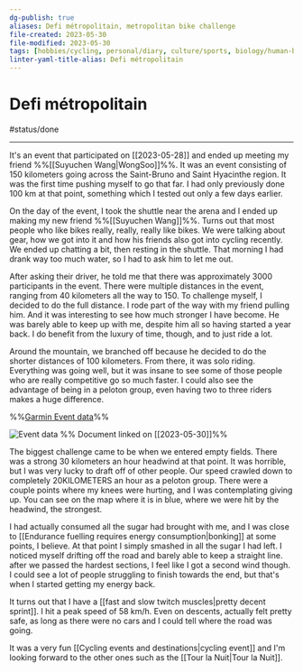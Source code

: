 ```yaml
---
dg-publish: true
aliases: Defi métropolitain, metropolitan bike challenge
file-created: 2023-05-30
file-modified: 2023-05-30
tags: [hobbies/cycling, personal/diary, culture/sports, biology/human-biology, health/exercise]
linter-yaml-title-alias: Defi métropolitain
---
```


# Defi métropolitain

#status/done

---

It's an event that participated on [[2023-05-28]] and ended up meeting my friend %%[[Suyuchen Wang|WongSoo]]%%. It was an event consisting of 150 kilometers going across the Saint-Bruno and Saint Hyacinthe region. It was the first time pushing myself to go that far. I had only previously done 100 km at that point, something which I tested out only a few days earlier.

On the day of the event, I took the shuttle near the arena and I ended up making my new friend %%[[Suyuchen Wang]]%%. Turns out that most people who like bikes really, really, really like bikes. We were talking about gear, how we got into it and how his friends also got into cycling recently. We ended up chatting a bit, then resting in the shuttle. That morning I had drank way too much water, so I had to ask him to let me out.

After asking their driver, he told me that there was approximately 3000 participants in the event. There were multiple distances in the event, ranging from 40 kilometers all the way to 150. To challenge myself, I decided to do the full distance. I rode part of the way with my friend pulling him. And it was interesting to see how much stronger I have become. He was barely able to keep up with me, despite him all so having started a year back. I do benefit from the luxury of time, though, and to just ride a lot.

Around the mountain, we branched off because he decided to do the shorter distances of 100 kilometers. From there, it was solo riding. Everything was going well, but it was insane to see some of those people who are really competitive go so much faster. I could also see the advantage of being in a peloton group, even having two to three riders makes a huge difference.

%%[Garmin Event data](https://connect.garmin.com/modern/activity/11218472136)%%

![Event data](<C:\Users\tilou\OneDrive\Documents\ObsidianFiles\Screenshot 2023-05-30 100813.png>) %% Document linked on [[2023-05-30]]%%

The biggest challenge came to be when we entered empty fields. There was a strong 30 kilometers an hour headwind at that point. It was horrible, but I was very lucky to draft off of other people. Our speed crawled down to completely 20KILOMETERS an hour as a peloton group. There were a couple points where my knees were hurting, and I was contemplating giving up. You can see on the map where it is in blue, where we were hit by the headwind, the strongest.

I had actually consumed all the sugar had brought with me, and I was close to [[Endurance fuelling requires energy consumption|bonking]] at some points, I believe. At that point I simply smashed in all the sugar I had left. I noticed myself drifting off the road and barely able to keep a straight line. after we passed the hardest sections, I feel like I got a second wind though. I could see a lot of people struggling to finish towards the end, but that's when I started getting my energy back.

It turns out that I have a [[fast and slow twitch muscles|pretty decent sprint]]. I hit a peak speed of 58 km/h. Even on descents, actually felt pretty safe, as long as there were no cars and I could tell where the road was going.

It was a very fun [[Cycling events and destinations|cycling event]] and I'm looking forward to the other ones such as the [[Tour la Nuit|Tour la Nuit]].

